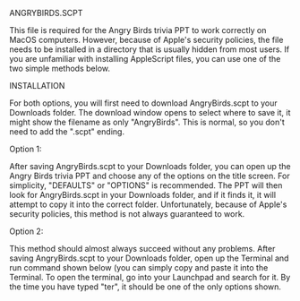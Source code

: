 ANGRYBIRDS.SCPT

This file is required for the Angry Birds trivia PPT to work correctly on MacOS computers. However, because of Apple's security policies, the file needs to be installed in a directory that is usually hidden from most users. If you are unfamiliar with installing AppleScript files, you can use one of the two simple methods below.

INSTALLATION

For both options, you will first need to download AngryBirds.scpt to your Downloads folder. The download window opens to select where to save it, it might show the filename as only "AngryBirds". This is normal, so you don't need to add the ".scpt" ending.

Option 1:

  After saving AngryBirds.scpt to your Downloads folder, you can open up the Angry Birds trivia PPT and choose any of the options on the title screen. For simplicity, "DEFAULTS" or "OPTIONS" is recommended. The PPT will then look for AngryBirds.scpt in your Downloads folder, and if it finds it, it will attempt to copy it into the correct folder. Unfortunately, because of Apple's security policies, this method is not always guaranteed to work.

Option 2:

  This method should almost always succeed without any problems. After saving AngryBirds.scpt to your Downloads folder, open up the Terminal and run command shown below (you can simply copy and paste it into the Terminal. To open the terminal, go into your Launchpad and search for it. By the time you have typed "ter", it should be one of the only options shown.
